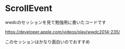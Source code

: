 # ScrollEvent
wwdcのセッションを見て勉強用に書いたコードです

https://developer.apple.com/videos/play/wwdc2014-235/

このセッションはかなり面白いのでおすすめ

